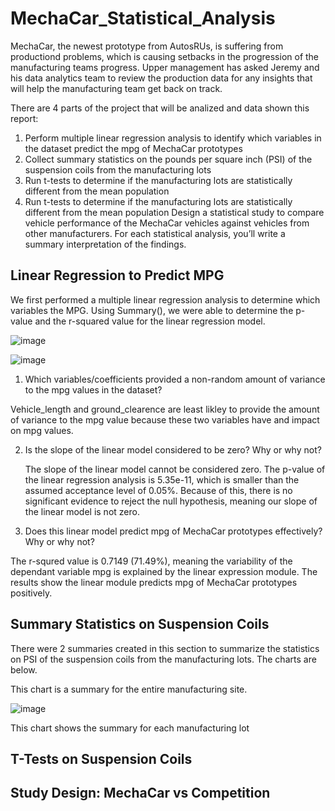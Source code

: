 # MechaCar_Statistical_Analysis

MechaCar, the newest prototype from AutosRUs, is suffering from productiond problems, which is causing setbacks in the progression of the manufacturing teams progress. Upper management has asked Jeremy and his data analytics team to review the production data for any insights that will help the manufacturing team get back on track.

There are 4 parts of the project that will be analized and data shown this report:

 1. Perform multiple linear regression analysis to identify which variables in the dataset predict the mpg of MechaCar prototypes
 2. Collect summary statistics on the pounds per square inch (PSI) of the suspension coils from the manufacturing lots
 3. Run t-tests to determine if the manufacturing lots are statistically different from the mean population
 4. Run t-tests to determine if the manufacturing lots are statistically different from the mean population
Design a statistical study to compare vehicle performance of the MechaCar vehicles against vehicles from other manufacturers. For each statistical analysis, you’ll write a summary interpretation of the findings.

## Linear Regression to Predict MPG

  We first performed a multiple linear regression analysis to determine which variables the MPG.  Using Summary(), we were able to determine the p-value and the r-squared value for the linear regression model.
  
![image](https://user-images.githubusercontent.com/94253815/158033587-6eec934f-a42c-4e64-b276-3b4dd51a3899.png)
  
![image](https://user-images.githubusercontent.com/94253815/158033735-28b59175-2130-4f95-9663-05e76c1cae53.png)

1. Which variables/coefficients provided a non-random amount of variance to the mpg values in the dataset?
 
  Vehicle_length and ground_clearence are least likley to provide the amount of variance to the mpg value because these two variables have and impact on mpg values.

2. Is the slope of the linear model considered to be zero? Why or why not?
 
   The slope of the linear model cannot be considered zero. The p-value of the linear regression analysis is 5.35e-11, which is smaller than the assumed acceptance level of    0.05%. Because of this, there is no significant evidence to reject the null hypothesis, meaning our slope of the linear model is not zero.

3.  Does this linear model predict mpg of MechaCar prototypes effectively? Why or why not?

   The r-squred value is 0.7149 (71.49%), meaning the variability of the dependant variable mpg is explained by the linear expression module. The results show the linear module predicts mpg of MechaCar prototypes positively.
   
## Summary Statistics on Suspension Coils

There were 2 summaries created in this section to summarize the statistics on PSI of the suspension coils from the manufacturing lots.  The charts are below.

This chart is a summary for the entire manufacturing site.

![image](https://user-images.githubusercontent.com/94253815/158034319-fb3e1da6-654d-421c-ad63-b4a49c14a6aa.png)


This chart shows the summary for each manufacturing lot






## T-Tests on Suspension Coils


## Study Design: MechaCar vs Competition
